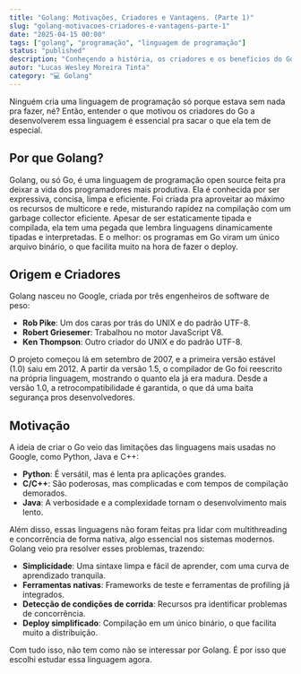 ```yaml
---
title: "Golang: Motivações, Criadores e Vantagens. (Parte 1)"
slug: "golang-motivacoes-criadores-e-vantagens-parte-1"
date: "2025-04-15 00:00"
tags: ["golang", "programação", "linguagem de programação"]
status: "published"
description: "Conheçendo a história, os criadores e os benefícios do Golang"
autor: "Lucas Wesley Moreira Tinta"
category: "💻 Golang"
---
```


Ninguém cria uma linguagem de programação só porque estava sem nada pra fazer, né? Então, entender o que motivou os criadores do Go a desenvolverem essa linguagem é essencial pra sacar o que ela tem de especial.

## Por que Golang?

Golang, ou só Go, é uma linguagem de programação open source feita pra deixar a vida dos programadores mais produtiva. Ela é conhecida por ser expressiva, concisa, limpa e eficiente. Foi criada pra aproveitar ao máximo os recursos de multicore e rede, misturando rapidez na compilação com um garbage collector eficiente. Apesar de ser estaticamente tipada e compilada, ela tem uma pegada que lembra linguagens dinamicamente tipadas e interpretadas. E o melhor: os programas em Go viram um único arquivo binário, o que facilita muito na hora de fazer o deploy.

## Origem e Criadores

Golang nasceu no Google, criada por três engenheiros de software de peso:

- **Rob Pike**: Um dos caras por trás do UNIX e do padrão UTF-8.
- **Robert Griesemer**: Trabalhou no motor JavaScript V8.
- **Ken Thompson**: Outro criador do UNIX e do padrão UTF-8.

O projeto começou lá em setembro de 2007, e a primeira versão estável (1.0) saiu em 2012. A partir da versão 1.5, o compilador de Go foi reescrito na própria linguagem, mostrando o quanto ela já era madura. Desde a versão 1.0, a retrocompatibilidade é garantida, o que dá uma baita segurança pros desenvolvedores.

## Motivação

A ideia de criar o Go veio das limitações das linguagens mais usadas no Google, como Python, Java e C++:

- **Python**: É versátil, mas é lenta pra aplicações grandes.
- **C/C++**: São poderosas, mas complicadas e com tempos de compilação demorados.
- **Java**: A verbosidade e a complexidade tornam o desenvolvimento mais lento.

Além disso, essas linguagens não foram feitas pra lidar com multithreading e concorrência de forma nativa, algo essencial nos sistemas modernos. Golang veio pra resolver esses problemas, trazendo:

- **Simplicidade**: Uma sintaxe limpa e fácil de aprender, com uma curva de aprendizado tranquila.
- **Ferramentas nativas**: Frameworks de teste e ferramentas de profiling já integrados.
- **Detecção de condições de corrida**: Recursos pra identificar problemas de concorrência.
- **Deploy simplificado**: Compilação em um único binário, o que facilita muito a distribuição.

Com tudo isso, não tem como não se interessar por Golang. É por isso que escolhi estudar essa linguagem agora.